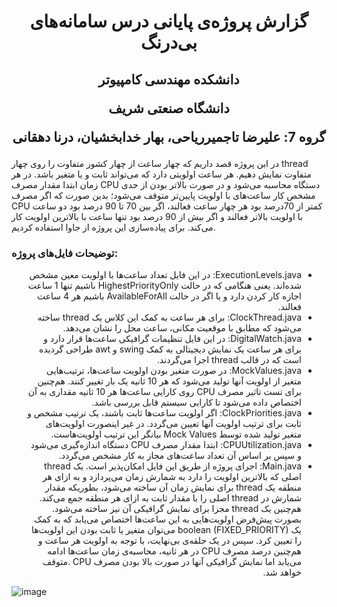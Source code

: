 <h1 align="center">
گزارش پروژه‌ی پایانی درس سامانه‌های بی‌درنگ
</h1>
<h2 align="center">
  دانشكده مهندسی کامپيوتر
  
  دانشگاه صنعتی شریف
  
  گروه 7: علیرضا تاجمیرریاحی، بهار خدابخشیان، درنا دهقانی
</h2>

در این پروژه قصد داریم که چهار ساعت از چهار کشور متفاوت را روی چهار thread متفاوت نمایش دهیم. هر ساعت اولویتی دارد که می‌تواند ثابت و یا متغیر باشد. در هر زمان ابتدا مقدار مصرف CPU دستگاه محاسبه می‌شود و در صورت بالاتر بودن از حدی مشخص کار ساعت‌های با اولویت پایین‌تر متوقف می‌شود؛ بدین صورت که اگر مصرف CPU کمتر از 70درصد بود هر چهار ساعت فعالند، اگر بین 70 تا 90 درصد بود دو ساعت با اولویت بالاتر فعالند و اگر بیش از 90 درصد بود تنها ساعت با بالاترین اولویت کار می‌کند. برای پیاده‌سازی این پروژه از جاوا استفاده کردیم.   

<h3>توضیحات فایل‌های پروژه:</h3>

<ul dir='rtl'>
  <li>ExecutionLevels.java: در این فایل تعداد ساعت‌ها با اولویت معین مشخص شده‌اند. یعنی هنگامی که در حالت HighestPriorityOnly باشیم تنها 1 ساعت اجازه کار کردن دارد و یا اگر در حالت AvailableForAll باشیم هر 4 ساعت فعالند.</li>
  <li>ClockThread.java: برای هر ساعت به کمک این کلاس یک thread ساخته می‌شود که مطابق با موقعیت مکانی، ساعت محل را نشان می‌دهد.</li>
  <li>DigitalWatch.java: در این فایل تنظیمات گرافیکی ساعت‌ها قرار دارد و برای هر ساعت یک نمایش دیجیتالی به کمک swing و awt طراحی گردیده است که در قالب thread اجرا می‌گردند.</li>
  <li>MockValues.java: در صورت متغیر بودن اولویت ساعت‌ها، ترتیب‌هایی متغیر از اولویت آنها تولید می‌شود که هر 10 ثانیه یک بار تغییر کنند. هم‌چنین برای تست تاثیر مصرف CPU روی کارایی ساعت‌ها هر 10 ثانیه مقداری به آن اختصاص داده می‌شود تا کارایی سیستم قابل بررسی باشد. </li> 
  <li>ClockPriorities.java: اگر اولویت ساعت‌ها ثابت باشند، یک ترتیب مشخص و ثابت برای ترتیب اولویت آنها تعیین می‌گردد. در غیر اینصورت اولویت‌های متغیر تولید شده توسط Mock Values بیانگر این ترتیب اولویت‌هاست. </li>
  <li>CPUUtilization.java: ابتدا مقدار مصرف CPU دستگاه اندازه‌گیری می‌شود و سپس بر اساس آن تعداد ساعت‌های مجاز به کار مشخص می‌گردد. </li>
  <li>Main.java: اجرای پروژه از طریق این فایل امکان‌پذیر است. یک thread اصلی که بالاترین اولویت را دارد به شمارش زمان می‌پردازد و به ازای هر منطقه یک thread برای نمایش زمان آن ساخته می‌شود، بطوریکه مقدار شمارش در thread اصلی را با مقدار ثابت به ازای هر منطقه جمع می‌کند. هم‌چنین یک thread مجزا برای نمایش گرافیکی آن نیز ساخته می‌شود. بصورت پیش‌فرض اولویت‌هایی به این ساعت‌ها اختصاص می‌یابد که به کمک یک boolean (FIXED_PRIORITY) می‌توان متغیر یا ثابت بودن این اولویت‌ها را تعیین کرد. سپس در یک حلقه‌ی بی‌نهایت، با توجه به اولویت هر ساعت و هم‌چنین درصد مصرف CPU در هر ثانیه، محاسبه‌ی زمان  ساعت‌ها ادامه می‌یابد اما نمایش گرافیکی آنها در صورت بالا بودن مصرف CPU .متوقف خواهد شد. </li>
</ul>

![image](https://user-images.githubusercontent.com/45297279/180617631-8ae1dc32-a3a1-4013-ad40-df0f02b5bcb8.png)

